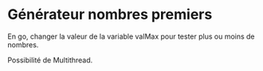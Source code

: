 # Générateur nombres premiers

En go, changer la valeur de la variable valMax pour tester plus ou moins de nombres.

Possibilité de Multithread.
